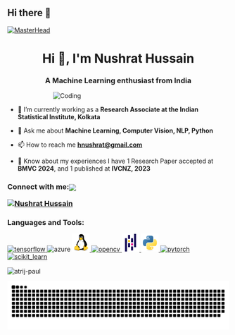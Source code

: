 ## Hi there 👋

<!--
**hnushrat/hnushrat** is a ✨ _special_ ✨ repository because its `README.md` (this file) appears on your GitHub profile.

Here are some ideas to get you started:

- 🔭 I’m currently working on ...
- 🌱 I’m currently learning ...
- 👯 I’m looking to collaborate on ...
- 🤔 I’m looking for help with ...
- 💬 Ask me about ...
- 📫 How to reach me: ...
- 😄 Pronouns: ...
- ⚡ Fun fact: ...
-->


[![MasterHead](http://www.diginextechnologies.com/images/creative_graphic_designing_company_ludhiana_punjab_india.gif)](https://github.com/Atrij-Paul)
<h1 align="center">Hi 👋, I'm Nushrat Hussain</h1>
<h3 align="center">A Machine Learning enthusiast from India</h3>
<img align="right" alt="Coding" width="400" src="https://encrypted-tbn0.gstatic.com/images?q=tbn:ANd9GcRYB9pOrmaS8LFS6p0tkTl3YB0WqAl8e-hPb1JTdhaBZw-VMPyvPdKZKa56At9qdG_RZw0&usqp=CAU">

<p align="left"> <a href="https://twitter.com/" target="blank"><img src="https://img.shields.io/twitter/follow/?logo=twitter&style=for-the-badge" alt="" /></a> </p>

- 🔭 I’m currently working as a **Research Associate at the Indian Statistical Institute, Kolkata**

- 💬 Ask me about **Machine Learning, Computer Vision, NLP, Python**

- 📫 How to reach me **hnushrat@gmail.com**

- 📄 Know about my experiences I have 1 Research Paper accepted at **BMVC 2024**, and 1 published at **IVCNZ, 2023**

<!---- ⚡ Fun fact **I think I am creative**--->

<h3 align="left">Connect with me:<img src = "https://external-content.duckduckgo.com/iu/?u=https%3A%2F%2Fmedia.tenor.com%2Fimages%2F22f42c11b612b041b4038573dca18a2d%2Ftenor.gif&f=1&nofb=1&ipt=52c7ca13d9115c930a1f80a41055006990a2e9149f503c7b9f500271b2cc6631&ipo=images" align = "center" width = "50"</h3><p align="left"><a href="https://linkedin.com/in/hnushrat" target="blank"><img align="center" src="https://raw.githubusercontent.com/rahuldkjain/github-profile-readme-generator/master/src/images/icons/Social/linked-in-alt.svg" alt="Nushrat Hussain" height="30" width="40" /></a><h3 align="left">Languages and Tools:</h3><p align="left">  <a href="https://www.tensorflow.org" target="_blank" rel="noreferrer"> <img src="https://www.vectorlogo.zone/logos/tensorflow/tensorflow-icon.svg" alt="tensorflow" width="40" height="40"/> </a><a> <img src=https://upload.wikimedia.org/wikipedia/commons/thumb/f/fa/Microsoft_Azure.svg/800px-Microsoft_Azure.svg.png alt="azure" width="40" height="40"/></a> <a href="https://www.linux.org/" target="_blank" rel="noreferrer"> <img src="https://raw.githubusercontent.com/devicons/devicon/master/icons/linux/linux-original.svg" alt="linux" width="40" height="40"/> </a><a href="https://opencv.org/" target="_blank" rel="noreferrer"> <img src="https://www.vectorlogo.zone/logos/opencv/opencv-icon.svg" alt="opencv" width="40" height="40"/> </a><a href="https://pandas.pydata.org/" target="_blank" rel="noreferrer"> <img src="https://raw.githubusercontent.com/devicons/devicon/2ae2a900d2f041da66e950e4d48052658d850630/icons/pandas/pandas-original.svg" alt="pandas" width="40" height="40"/> </a><a href="https://www.python.org" target="_blank" rel="noreferrer"> <img src="https://raw.githubusercontent.com/devicons/devicon/master/icons/python/python-original.svg" alt="python" width="40" height="40"/> </a><a href="https://pytorch.org/" target="_blank" rel="noreferrer"> <img src="https://www.vectorlogo.zone/logos/pytorch/pytorch-icon.svg" alt="pytorch" width="40" height="40"/> </a><a href="https://scikit-learn.org/" target="_blank" rel="noreferrer"> <img src="https://upload.wikimedia.org/wikipedia/commons/0/05/Scikit_learn_logo_small.svg" alt="scikit_learn" width="40" height="40"/> </a> </p>

<!-- <p><img align="left" src="https://github-readme-stats.vercel.app/api/top-langs?username=atrij-paul&show_icons=true&locale=en&layout=compact" alt="atrij-paul" /></p>

<p>&nbsp;<img align="center" src="https://github-readme-stats.vercel.app/api?username=atrij-paul&show_icons=true&locale=en" alt="atrij-paul" /></p> -->

<p><img align="center" src="https://github-readme-streak-stats.herokuapp.com/?user=atrij-paul&" alt="atrij-paul" /></p>

<!-- ![](https://github-readme-stats.vercel.app/api?username=atrij-paul&theme=radical&hide_border=false&include_all_commits=true&count_private=true)
![](https://github-readme-stats.vercel.app/api/top-langs/?username=atrij-paul&theme=radical&hide_border=false&include_all_commits=true&count_private=true&layout=compact)
![](https://github-readme-streak-stats.herokuapp.com/?user=atrij-paul&theme=radical&hide_border=false)  -->


<picture>
  <source
    media="(prefers-color-scheme: dark)"
    srcset="
      https://raw.githubusercontent.com/platane/snk/output/github-contribution-grid-snake-dark.svg
    "
  />
  <source
    media="(prefers-color-scheme: light)"
    srcset="
      https://raw.githubusercontent.com/platane/snk/output/github-contribution-grid-snake.svg
    "
  />
  <img
    alt="github contribution grid snake animation"
    src="https://raw.githubusercontent.com/platane/snk/output/github-contribution-grid-snake.svg"
  />
</picture>